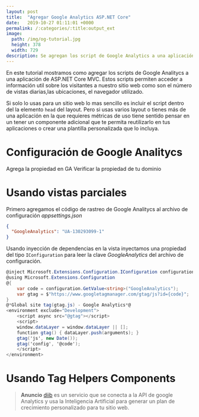 ```yaml
---
layout: post
title:  "Agregar Google Analytics ASP.NET Core"
date:   2019-10-27 01:11:01 +0000
permalink: /:categories/:title:output_ext
image:
  path: /img/og-tutorial.jpg
  height: 378
  width: 729
description: Se agregan los script de Google Analytics a una aplicación ASP.NET Core MVC usando vistas parciales, Tag Helper y ViewComponents. Se lee la configuración del archivo appsettigs.json y se usa la inyección de dependencias en las vistas.
---
```


En este tutorial mostramos como agregar los scripts de Google Analitycs a una aplicación de ASP.NET Core MVC. Estos scripts permiten acceder a información util sobre los visitantes a nuestro sitio web como son el número de vistas diarias,las ubicaciones, el navegador utilizado.

Si solo lo usas para un sitio web lo mas sencillo es incluir el script dentro del la elemento `head` del layout. Pero si usas varios layout o tienes más de una aplicación en la que requieres métricas de uso tiene sentido pensar en un tener un componente adicional que te permita reutilizarlo en tus aplicaciones o crear una plantilla personalizada que lo incluya.

# Configuración de Google Analitycs

Agrega la propiedad en GA
Verificar la propiedad de tu dominio

# Usando vistas parciales

Primero agregamos el código de rastreo de Google Analitycs al archivo de configuración _appsettings.json_

```json
{
  "GoogleAnalytics": "UA-130293099-1"
}
```

Usando inyección de dependencias en la vista inyectamos una propiedad del tipo `IConfiguration` para leer la clave _GoogleAnalytics_ del archivo de configuración.

```cs
@inject Microsoft.Extensions.Configuration.IConfiguration configuration
@using Microsoft.Extensions.Configuration
@{
    var code = configuration.GetValue<string>("GoogleAnalytics");
    var gtag = $"https://www.googletagmanager.com/gtag/js?id={code}";
}
@*Global site tag(gtag.js) - Google Analytics*@
<environment exclude="Development">
    <script async src="@gtag"></script>
    <script>
    window.dataLayer = window.dataLayer || [];
    function gtag() { dataLayer.push(arguments); }
    gtag('js', new Date());
    gtag('config', '@code');
    </script>
</environment>
```

# Usando  Tag Helpers Components

> **Anuncio** [diib](https://diib.com/?ref=benjamincamacho) es un servicio que se conecta a la API de google Analytics  y usa la Inteligencia Artificial para generar un plan de crecimiento personalizado para tu sitio web.
